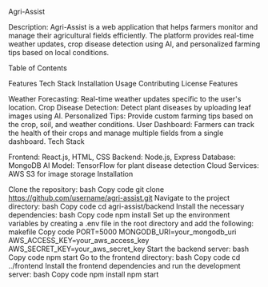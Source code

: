 Agri-Assist

Description:
Agri-Assist is a web application that helps farmers monitor and manage their agricultural fields efficiently. The platform provides real-time weather updates, crop disease detection using AI, and personalized farming tips based on local conditions.

Table of Contents

Features
Tech Stack
Installation
Usage
Contributing
License
Features

Weather Forecasting: Real-time weather updates specific to the user's location.
Crop Disease Detection: Detect plant diseases by uploading leaf images using AI.
Personalized Tips: Provide custom farming tips based on the crop, soil, and weather conditions.
User Dashboard: Farmers can track the health of their crops and manage multiple fields from a single dashboard.
Tech Stack

Frontend: React.js, HTML, CSS
Backend: Node.js, Express
Database: MongoDB
AI Model: TensorFlow for plant disease detection
Cloud Services: AWS S3 for image storage
Installation

Clone the repository:
bash
Copy code
git clone https://github.com/username/agri-assist.git
Navigate to the project directory:
bash
Copy code
cd agri-assist/backend
Install the necessary dependencies:
bash
Copy code
npm install
Set up the environment variables by creating a .env file in the root directory and add the following:
makefile
Copy code
PORT=5000
MONGODB_URI=your_mongodb_uri
AWS_ACCESS_KEY=your_aws_access_key
AWS_SECRET_KEY=your_aws_secret_key
Start the backend server:
bash
Copy code
npm start
Go to the frontend directory:
bash
Copy code
cd ../frontend
Install the frontend dependencies and run the development server:
bash
Copy code
npm install
npm start
